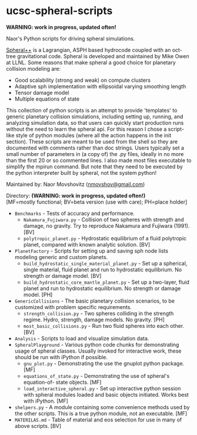 ucsc-spheral-scripts
======================
**WARNING: work in progress, updated often!**

Naor's Python scripts for driving spheral simulations.  

[Spheral++](http://sourceforge.net/projects/spheral/) is a Lagrangian, ASPH based
hydrocode coupled with an oct-tree gravitational code. Spheral is developed and
maintained by Mike Owen at LLNL. Some reasons that make spheral a good choice for
planetary collision modeling are:  
  - Good scalability (strong and weak) on compute clusters
  - Adaptive sph implementation with ellipsoidal varying smoothing length  
  - Tensor damage model  
  - Multiple equations of state  

This collection of python scripts is an attempt to provide 'templates' to generic
planetary collision simulations, including setting up, running, and analyzing
simulation data, so that users can quickly start production runs without the need
to learn the spheral api. For this reason I chose a script-like style of python
modules (where all the action happens in the init section). These scripts are
meant to be used from the shell so they are documented with comments rather than
doc strings. Users typically set a small number of parameters in (a copy of) the
.py files, ideally in no more than the first 20 or so commented lines. I also made
most files executable to simplify the mpirun command. But note that they need to
be executed by the python interpreter built by spheral, not the system python!

Maintained by: Naor Movshovitz (nmovshov@gmail.com)

Directory: **(WARNING: work in progress, updated often!)**  
  [MF=mostly functional; BV=beta version (use with care); PH=place holder]
  - `Benchmarks` - Tests of accuracy and performance.  
    + `Nakamura_Fujiwara.py` - Collision of two spheres with strength and damage,
       no gravity. Try to reproduce Nakamura and Fujiwara (1991). [BV]
    + `polytropic_planet.py` - Hydrostatic equilibrium of a fluid polytropic
       planet, compared with known analytic solution. [BV]
  - `PlanetFactory` - Scripts for setting up and saving sph node lists modeling
     generic and custom planets.
    + `build_hydrostatic_single_material_planet.py` - Set up a spherical, single
       material, fluid planet and run to hydrostatic equilibrium. No strength or
       damage model. [BV]
    + `build_hydrostatic_core_mantle_planet.py` - Set up a two-layer, fluid planet
       and run to hydrostatic equilibrium. No strength or damage model. [PH]
  - `GenericCollisions` - The basic planetary collision scenarios, to be
     customized with problem specific requirements.
    + `strength_collision.py` - Two spheres colliding in the strength regime.
       Hydro, strength, damage models. No gravity. [PH]
    + `most_basic_collisions.py` - Run two fluid spheres into each other. [BV]
  - `Analysis` - Scripts to load and visualize simulation data.  
  - `SpheralPlayground` - Various python code chunks for demonstrating usage of
     spheral classes. Usually invoked for interactive work, these should be run
     with iPython if possible.
    + `gnu_plot.py` - Demonstrating the use the gnuplot python package. [MF]
    + `equations_of_state.py` - Demonstrating the use of spheral's equation-of-
       state objects. [MF]
    + `load_interactive_spheral.py` - Set up interactive python session with
       spheral modules loaded and basic objects initiated. Works best with
       iPython. [MF]
  - `shelpers.py` - A module containing some convenience methods used by the other
     scripts. This is a true python module, not an executable. [MF]
  - `MATERILAS.md` - Table of material and eos selection for use in many of above
     scripts. [BV]
